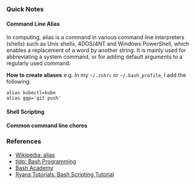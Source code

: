 ### Quick Notes

#### Command Line Alias
In computing, alias is a command in various command line interpreters (shells) such as Unix shells, 4DOS/4NT and Windows PowerShell, which enables a replacement of a word by another string. It is mainly used for abbreviating a system command, or for adding default arguments to a regularly used command.

**How to create aliases**
e.g.
In my `~/.zshrc` or `~/.bash_profile`, I add the following:
```
alias kubectl=kube
alias ggp='git push'
```
#### Shell Scripting



#### Common command line chores



### References
- [Wikipedia: alias](https://en.wikipedia.org/wiki/Alias_(command))
- [tldp: Bash Programming ](http://tldp.org/HOWTO/Bash-Prog-Intro-HOWTO.html)
- [Bash Academy](http://www.bash.academy/)
- [Ryans Tutorials: Bash Scripting Tutorial](http://ryanstutorials.net/bash-scripting-tutorial/
)